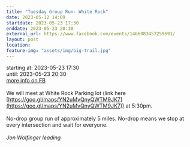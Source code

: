 ```yaml
---
title: "Tuesday Group Run- White Rock"
date: 2023-05-12 14:09
startdate: 2023-05-23 17:30
enddate: 2023-05-23 20:30
external_url: https://www.facebook.com/events/1466083457259691/
layout: post
location: 
feature-img: "assets/img/big-trail.jpg"
---
```


starting at: 2023-05-23 17:30<br>until: 2023-05-23 20:30<br><a href="https://www.facebook.com/events/1466083457259691/">more info on FB</a><br><br>We will meet at White Rock Parking lot (link here [https://goo.gl/maps/YN2uMvQnyQWTM9JK7](https://goo.gl/maps/YN2uMvQnyQWTM9JK7)) at 5&#58;30pm. <br>
  <br>
  No-drop group run of approximately 5 miles. No-drop means we stop at every intersection and wait for everyone. <br>
  <br>
  *Jon Wolfinger leading*<br>
  <br>
  <br>
  
